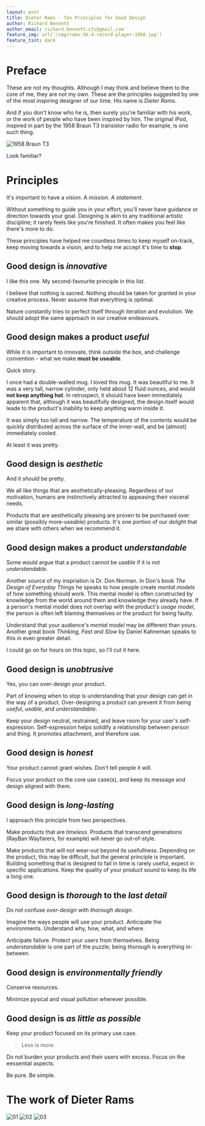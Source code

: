 ```yaml
---
layout: post
title: Dieter Rams - Ten Principles for Good Design
author: Richard Bennett
author_email: richard.bennett.cti@gmail.com
feature_img: url('/img/rams-SK-4-record-player-1956.jpg')
feature_tint: dark
---
```


# Preface

These are not my thoughts.  Although I may think and believe them to the core of me, they are not my own.  These are the principles suggested by one of the most inspiring designer of our time.  His name is _Dieter Rams_.

And if you don't know who he is, then surely you're familiar with his work, or the work of people who have been inspired by him.  The original iPod, inspired in part by the 1958 Braun T3 transistor radio for example, is one such thing.

![1958 Braun T3](http://cti.io/img/rams-1958BraunT3.jpg "1958 Braun T3")

Look familiar?

# Principles  

It's important to have a _vision_.  A _mission_.  A _statement_. 

Without something to guide you in your effort, you'll never have guidance or direction towards your goal.  Designing is akin to any traditional artistic discipline; it rarely feels like you're finished.  It often makes you feel like there's more to do.

These principles have helped me countless times to keep myself on-track, keep moving towards a vision, and to help me accept it's time to **stop**.

## Good design is _innovative_

I like this one.  My second-favourite principle in this list.

I believe that nothing is sacred.  Nothing should be taken for granted in your creative process.  Never assume that everything is optimal.

Nature constantly tries to perfect itself through iteration and evolution.  We should adopt the same approach in our creative endeavours.

## Good design makes a product _useful_

While it is important to innovate, think outside the box, and challenge convention - what we make **must be useable**.

Quick story.

I once had a double-walled mug.  I loved this mug.  It was beautiful to me.  It was a very tall, narrow cylinder, only held about 12 fluid ounces, and would **not keep anything hot**.  In retrospect, it should have been immediately apparent that, although it was beautifully designed, the design itself would leade to the product's inability to keep anything warm inside it.

It was simply too tall and narrow.  The temperature of the contents would be quickly distributed across the surface of the inner-wall, and be (almost) immediately cooled.

At least it was pretty.

## Good design is _aesthetic_

And it _should_ be pretty.

We all like things that are aesthetically-pleasing.  Regardless of our motivation, humans are instinctively attracted to appeasing their visceral needs.

Products that are aesthetically pleasing are proven to be purchased over similar (possibly more-useable) products.  It's one portion of our _delight_ that we share with others when we recommend it.

## Good design makes a product _understandable_

Some would argue that a product cannot be _usable_ if it is not _understandable_.

Another source of my inspriation is Dr. Don Norman. In Don's book _The Design of Everyday Things_ he speaks to how people create _mental models_ of how something should work.  This mental model is often constructed by knowledge from the world around them and knowledge they already have.  If a person's mental model does not overlap with the product's _usage model_, the person is often left blaming themselves or the product for being faulty.

Understand that your audience's _mental model_ may be different than yours.  Another great book _Thinking, Fast and Slow_ by Daniel Kahneman speaks to this in even greater detail.

I could go on for hours on this topic, so I'll cut it here.

## Good design is _unobtrusive_

Yes, you can over-design your product.

Part of knowing when to _stop_ is understanding that your design can get in the way of a product.  Over-designing a product can prevent it from being _useful_, _usable_, and _understandable_.

Keep your design neutral, restrained, and leave room for your user's self-expression.  Self-expression helps solidify a relationship between person and thing.  It promotes attachment, and therefore use. 

## Good design is _honest_

Your product cannot grant wishes.  Don't tell people it will.

Focus your product on the core use case(s), and keep its message and design aligned with them.

## Good design is _long-lasting_

I approach this principle from two perspectives.

Make products that are _timeless_.  Products that transcend generations (RayBan Wayfarers, for example) will never go out-of-style.

Make products that will not wear-out beyond its usefullness.  Depending on the product, this may be difficult, but the general principle is important.  Building something that is designed to fail in time is rarely useful, expect in specific applications.   Keep the quality of your product sound to keep its life a long one.

## Good design is _thorough_ to the _last detail_

Do not confuse _over-design_ with _thorough design_.

Imagine the ways people will use your product.  Anticipate the environments.  Understand why, how, what, and where.

Anticipate failure.  Protect your users from themselves.  Being _understandable_ is one part of the puzzle; being _thorough_ is everything in-between.

## Good design is _environmentally friendly_

Conserve resources.  

Minimize pysical and visual pollution wherever possible.

## Good design is _as little as possible_

Keep your product focused on its primary use case.

> Less is more.

Do not burden your products and their users with excess.  Focus on the eessential aspects.

Be pure.  Be simple.


# The work of **Dieter Rams**

![01](http://cti.io/img/rams-01.jpg "Braun SK 4 Phonosuper (1956)")
![02](http://cti.io/img/rams-02.jpg "Braun ABR 21 Signal Radio (1978)")
![03](http://cti.io/img/rams-03.jpg "Braun KF 20 Aromaster (1972)")



